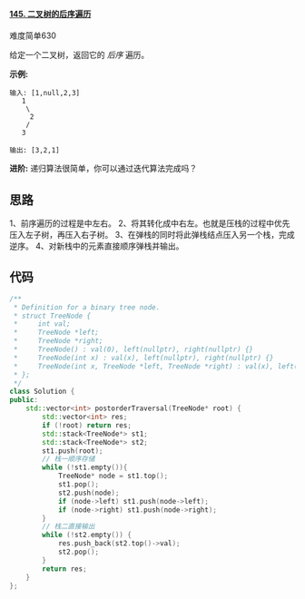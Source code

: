 #### [145. 二叉树的后序遍历](https://leetcode-cn.com/problems/binary-tree-postorder-traversal/)

难度简单630

给定一个二叉树，返回它的 *后序* 遍历。

**示例:**

```
输入: [1,null,2,3]  
   1
    \
     2
    /
   3 

输出: [3,2,1]
```

**进阶:** 递归算法很简单，你可以通过迭代算法完成吗？

## 思路

1、前序遍历的过程是中左右。
2、将其转化成中右左。也就是压栈的过程中优先压入左子树，再压入右子树。
3、在弹栈的同时将此弹栈结点压入另一个栈，完成逆序。
4、对新栈中的元素直接顺序弹栈并输出。

## 代码

```c++
/**
 * Definition for a binary tree node.
 * struct TreeNode {
 *     int val;
 *     TreeNode *left;
 *     TreeNode *right;
 *     TreeNode() : val(0), left(nullptr), right(nullptr) {}
 *     TreeNode(int x) : val(x), left(nullptr), right(nullptr) {}
 *     TreeNode(int x, TreeNode *left, TreeNode *right) : val(x), left(left), right(right) {}
 * };
 */
class Solution {
public:
    std::vector<int> postorderTraversal(TreeNode* root) {
        std::vector<int> res;
        if (!root) return res;
        std::stack<TreeNode*> st1;
        std::stack<TreeNode*> st2;
        st1.push(root);
        // 栈一顺序存储
        while (!st1.empty()){
            TreeNode* node = st1.top();
            st1.pop();
            st2.push(node);
            if (node->left) st1.push(node->left);
            if (node->right) st1.push(node->right);
        }
        // 栈二直接输出
        while (!st2.empty()) {
            res.push_back(st2.top()->val);
            st2.pop();
        }
        return res;
    }
};
```

